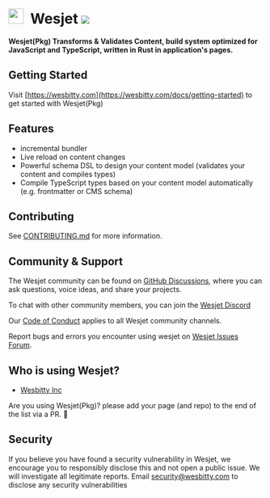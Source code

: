 # <img src="https://i.ibb.co/dMH4HS8/wesjet.png" height="30" />&nbsp;&nbsp;Wesjet [![](https://badgen.net/npm/v/wesjet)](https://www.npmjs.com/wesjet/packages)

**Wesjet(Pkg) Transforms & Validates Content, build system optimized for JavaScript and TypeScript, written in Rust in application's pages.**

## Getting Started
Visit [https://wesbitty.com](https://wesbitty.com/docs/getting-started) to get started with Wesjet(Pkg)

## Features
- incremental bundler 
- Live reload on content changes
- Powerful schema DSL to design your content model (validates your content and compiles types)
- Compile TypeScript types based on your content model automatically (e.g. frontmatter or CMS schema)

## Contributing
See [CONTRIBUTING.md](./CONTRIBUTING.md) for more information.

## Community & Support
The Wesjet community can be found on [GitHub Discussions](https://github.com/wesbitty/wesjet/discussions), where you can ask questions, voice ideas, and share your projects.

To chat with other community members, you can join the [Wesjet Discord](https://discord.com)

Our [Code of Conduct](https://github.com/wesbitty/wesjet/main/blob/code_of_conduct.md) applies to all Wesjet community channels.

Report bugs and errors you encounter using wesjet on [Wesjet Issues Forum](https://github.com/wesbitty/wesjet/issues).


## Who is using Wesjet?

- [Wesbitty Inc](https://wesbitty.com)

Are you using Wesjet(Pkg)? please add your page (and repo) to the end of the list via a PR. 🙏

## Security
If you believe you have found a security vulnerability in Wesjet, we encourage you to responsibly disclose this and not open a public issue. We will investigate all legitimate reports. Email security@wesbitty.com to disclose any security vulnerabilities
